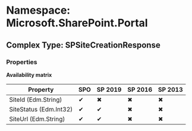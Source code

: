 # Namespace: Microsoft.SharePoint.Portal

## Complex Type: SPSiteCreationResponse

### Properties

**Availability matrix**

Property | SPO | SP 2019 | SP 2016 | SP 2013
----------|-----|---------|---------|--------
SiteId (Edm.String) | ✔ | ✖ | ✖ | ✖
SiteStatus (Edm.Int32) | ✔ | ✔ | ✖ | ✖
SiteUrl (Edm.String) | ✔ | ✔ | ✖ | ✖
